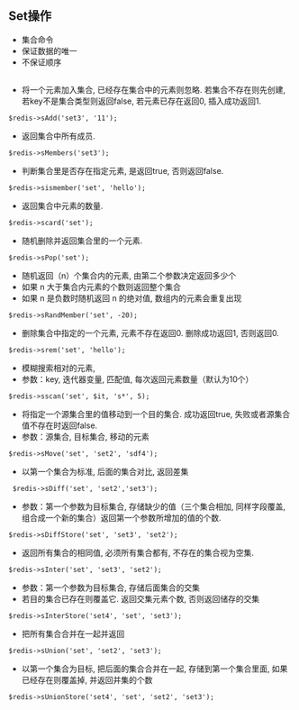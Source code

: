## Set操作
 * 集合命令
 * 保证数据的唯一
 * 不保证顺序

##

* 将一个元素加入集合, 已经存在集合中的元素则忽略. 若集合不存在则先创建, 若key不是集合类型则返回false, 若元素已存在返回0, 插入成功返回1. 
```
$redis->sAdd('set3', '11');
```

* 返回集合中所有成员. 
```
$redis->sMembers('set3');
```

* 判断集合里是否存在指定元素, 是返回true, 否则返回false. 
```
$redis->sismember('set', 'hello');
```

* 返回集合中元素的数量. 
```
$redis->scard('set');
```

* 随机删除并返回集合里的一个元素. 
```
$redis->sPop('set');
```

* 随机返回（n）个集合内的元素, 由第二个参数决定返回多少个
* 如果 n 大于集合内元素的个数则返回整个集合
* 如果 n 是负数时随机返回 n 的绝对值, 数组内的元素会重复出现
```
$redis->sRandMember('set', -20);
```

* 删除集合中指定的一个元素, 元素不存在返回0. 删除成功返回1, 否则返回0. 
```
$redis->srem('set', 'hello');
```

* 模糊搜索相对的元素, 
* 参数：key, 迭代器变量, 匹配值, 每次返回元素数量（默认为10个）
```
$redis->sscan('set', $it, 's*', 5);
```

* 将指定一个源集合里的值移动到一个目的集合. 成功返回true, 失败或者源集合值不存在时返回false. 
* 参数：源集合, 目标集合, 移动的元素
```
$redis->sMove('set', 'set2', 'sdf4');
```

* 以第一个集合为标准, 后面的集合对比, 返回差集
```
 $redis->sDiff('set', 'set2','set3');
```

* 参数：第一个参数为目标集合, 存储缺少的值（三个集合相加, 同样字段覆盖, 组合成一个新的集合）返回第一个参数所增加的值的个数. 
```
$redis->sDiffStore('set', 'set3', 'set2');
```

* 返回所有集合的相同值, 必须所有集合都有, 不存在的集合视为空集. 
```
$redis->sInter('set', 'set3', 'set2');
```

* 参数：第一个参数为目标集合, 存储后面集合的交集
* 若目的集合已存在则覆盖它. 返回交集元素个数, 否则返回储存的交集
```
$redis->sInterStore('set4', 'set', 'set3');
```

* 把所有集合合并在一起并返回
```
$redis->sUnion('set', 'set2', 'set3');
```

* 以第一个集合为目标, 把后面的集合合并在一起, 存储到第一个集合里面, 如果已经存在则覆盖掉, 并返回并集的个数
```
$redis->sUnionStore('set4', 'set', 'set2', 'set3');
```
